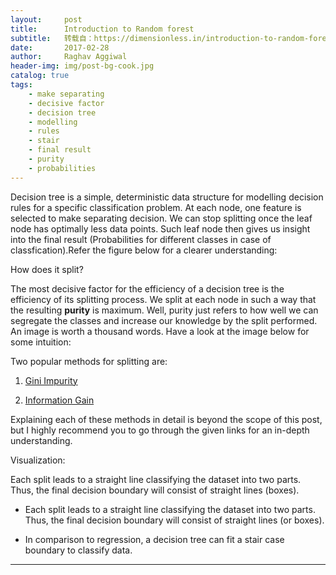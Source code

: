 ```yaml
---
layout:     post
title:      Introduction to Random forest
subtitle:   转载自：https://dimensionless.in/introduction-to-random-forest/
date:       2017-02-28
author:     Raghav Aggiwal
header-img: img/post-bg-cook.jpg
catalog: true
tags:
    - make separating
    - decisive factor
    - decision tree
    - modelling
    - rules
    - stair
    - final result
    - purity
    - probabilities
---
```


Decision tree is a simple, deterministic data structure for modelling decision rules for a specific classification problem. At each node, one feature is selected to make separating decision. We can stop splitting once the leaf node has optimally less data points. Such leaf node then gives us insight into the final result (Probabilities for different classes in case of classfication).Refer the figure below for a clearer understanding:

> 
How does it split?


The most decisive factor for the efficiency of a decision tree is the efficiency of its splitting process. We split at each node in such a way that the resulting **purity** is maximum. Well, purity just refers to how well we can segregate the classes and increase our knowledge by the split performed. An image is worth a thousand words. Have a look at the image below for some intuition:

Two popular methods for splitting are:

1. [Gini Impurity](https://en.wikipedia.org/wiki/Decision_tree_learning#Gini_impurity)

1. [Information Gain](https://www.youtube.com/watch?v=nodQ2s0CUbI)


Explaining each of these methods in detail is beyond the scope of this post, but I highly recommend you to go through the given links for an in-depth understanding.

> 
Visualization:


Each split leads to a straight line classifying the dataset into two parts. Thus, the final decision boundary will consist of straight lines (boxes).

- Each split leads to a straight line classifying the dataset into two parts. Thus, the final decision boundary will consist of straight lines (or boxes).


- In comparison to regression, a decision tree can fit a stair case boundary to classify data.


---

